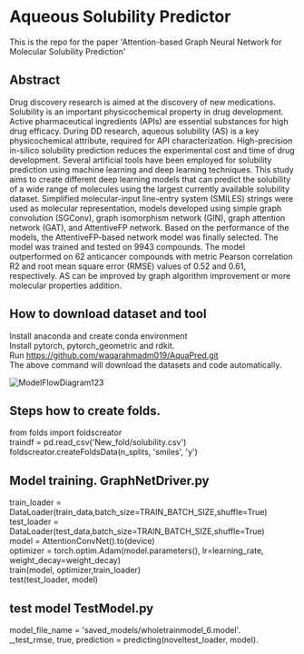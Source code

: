 # Aqueous Solubility Predictor
This is the repo for the paper 'Attention-based Graph Neural Network for Molecular Solubility Prediction'
## Abstract
Drug discovery research is aimed at the discovery of new medications. Solubility
is an important physicochemical property in drug development. Active pharmaceutical ingredients (APIs) are essential substances for high drug efficacy. During DD
research, aqueous solubility (AS) is a key physicochemical attribute, required for API
characterization. High-precision in-silico solubility prediction reduces the experimental cost and time of drug development. Several artificial tools have been employed
for solubility prediction using machine learning and deep learning techniques. This
study aims to create different deep learning models that can predict the solubility
of a wide range of molecules using the largest currently available solubility dataset.
Simplified molecular-input line-entry system (SMILES) strings were used as molecular representation, models developed using simple graph convolution (SGConv), graph isomorphism network (GIN), graph attention network (GAT), and AttentiveFP network. Based on the performance of the models, the AttentiveFP-based network model
was finally selected. The model was trained and tested on 9943 compounds. The
model outperformed on 62 anticancer compounds with metric Pearson correlation R2
and root mean square error (RMSE) values of 0.52 and 0.61, respectively. AS can be
improved by graph algorithm improvement or more molecular properties addition.

## How to download dataset and tool
Install anaconda and create conda environment<br>
Install pytorch, pytorch_geometric and rdkit.<br>
Run https://github.com/waqarahmadm019/AquaPred.git <br>
The above command will download the datasets and code automatically.<br>


![ModelFlowDiagram123](https://user-images.githubusercontent.com/8627287/202886059-3830a1e8-01c0-4b30-a7a1-51eef4f1b986.jpg)
## Steps how to create folds.
from folds import foldscreator<br>
traindf = pd.read_csv('New_fold/solubility.csv')<br>
foldscreator.createFoldsData(n_splits, 'smiles', 'y')<br>
## Model training. GraphNetDriver.py
train_loader   = DataLoader(train_data,batch_size=TRAIN_BATCH_SIZE,shuffle=True)<br>
test_loader  = DataLoader(test_data,batch_size=TRAIN_BATCH_SIZE,shuffle=True)<br>
model = AttentionConvNet().to(device)<br>
optimizer = torch.optim.Adam(model.parameters(), lr=learning_rate,
                             weight_decay=weight_decay)<br>
train(model, optimizer,train_loader)<br>
test(test_loader, model)<br>
## test model TestModel.py
model_file_name = 'saved_models/wholetrainmodel_6.model'.<br>
_,test_rmse, true, prediction = predicting(noveltest_loader, model).<br>

